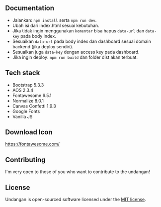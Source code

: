 ## Documentation

- Jalankan: `npm install` serta `npm run dev`.
- Ubah isi dari index.html sesuai kebutuhan.
- Jika tidak ingin menggunakan `komentar` bisa hapus `data-url` dan `data-key` pada body index.
- Sesuaikan `data-url` pada body index dan dashboard sesuai domain backend (jika deploy sendiri).
- Sesuaikan juga `data-key` dengan access key pada dashboard.
- Jika ingin deploy: `npm run build` dan folder dist akan terbuat.

## Tech stack

- Bootstrap 5.3.3
- AOS 2.3.4
- Fontawesome 6.5.1
- Normalize 8.0.1
- Canvas Confetti 1.9.3
- Google Fonts
- Vanilla JS

## Download Icon

https://fontawesome.com/

## Contributing

I'm very open to those of you who want to contribute to the undangan!

## License

Undangan is open-sourced software licensed under the [MIT license](https://opensource.org/licenses/MIT).
